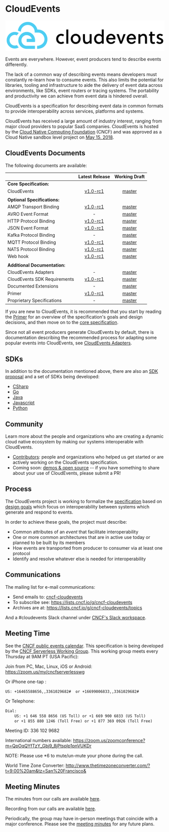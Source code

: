 # CloudEvents

![CloudEvents logo](https://github.com/cncf/artwork/blob/master/projects/cloudevents/horizontal/color/cloudevents-horizontal-color.png)

Events are everywhere. However, event producers tend to describe events
differently.

The lack of a common way of describing events means developers must constantly
re-learn how to consume events. This also limits the potential for libraries,
tooling and infrastructure to aide the delivery of event data across
environments, like SDKs, event routers or tracing systems. The portability and
productivity we can achieve from event data is hindered overall.

CloudEvents is a specification for describing event data in common formats to
provide interoperability across services, platforms and systems.

CloudEvents has received a large amount of industry interest, ranging from major
cloud providers to popular SaaS companies. CloudEvents is hosted by the
[Cloud Native Computing Foundation](https://cncf.io) (CNCF) and was approved as
a Cloud Native sandbox level project on
[May 15, 2018](https://docs.google.com/presentation/d/1KNSv70fyTfSqUerCnccV7eEC_ynhLsm9A_kjnlmU_t0/edit#slide=id.g37acf52904_1_41).

## CloudEvents Documents

The following documents are available:

|                               |                                     Latest Release                                      |                                    Working Draft                                    |
| :---------------------------- | :-------------------------------------------------------------------------------------: | :---------------------------------------------------------------------------------: |
| **Core Specification:**       |
| CloudEvents                   |          [v1.0-rc1](https://github.com/cloudevents/spec/blob/v1.0-rc1/spec.md)          |          [master](https://github.com/cloudevents/spec/blob/master/spec.md)          |
|                               |
| **Optional Specifications:**  |
| AMQP Transport Binding        | [v1.0-rc1](https://github.com/cloudevents/spec/blob/v1.0-rc1/amqp-transport-binding.md) | [master](https://github.com/cloudevents/spec/blob/master/amqp-protocol-binding.md)  |
| AVRO Event Format             |                                            -                                            |                             [master](./avro-format.md)                              |
| HTTP Protocol Binding         | [v1.0-rc1](https://github.com/cloudevents/spec/blob/v1.0-rc1/http-transport-binding.md) | [master](https://github.com/cloudevents/spec/blob/master/http-protocol-binding.md)  |
| JSON Event Format             |      [v1.0-rc1](https://github.com/cloudevents/spec/blob/v1.0-rc1/json-format.md)       |      [master](https://github.com/cloudevents/spec/blob/master/json-format.md)       |
| Kafka Protocol Binding        |                                            -                                            | [master](https://github.com/cloudevents/spec/blob/master/kafka-protocol-binding.md) |
| MQTT Protocol Binding         | [v1.0-rc1](https://github.com/cloudevents/spec/blob/v1.0-rc1/mqtt-transport-binding.md) | [master](https://github.com/cloudevents/spec/blob/master/mqtt-protocol-binding.md)  |
| NATS Protocol Binding         | [v1.0-rc1](https://github.com/cloudevents/spec/blob/v1.0-rc1/nats-transport-binding.md) | [master](https://github.com/cloudevents/spec/blob/master/nats-protocol-binding.md)  |
| Web hook                      |      [v1.0-rc1](https://github.com/cloudevents/spec/blob/v1.0-rc1/http-webhook.md)      |      [master](https://github.com/cloudevents/spec/blob/master/http-webhook.md)      |
|                               |
| **Additional Documentation:** |
| CloudEvents Adapters          |                                            -                                            |        [master](https://github.com/cloudevents/spec/blob/master/adapters.md)        |
| CloudEvents SDK Requirements  |          [v1.0-rc1](https://github.com/cloudevents/spec/blob/v1.0-rc1/SDK.md)           |          [master](https://github.com/cloudevents/spec/blob/master/SDK.md)           |
| Documented Extensions         |                                            -                                            | [master](https://github.com/cloudevents/spec/blob/master/documented-extensions.md)  |
| Primer                        |         [v1.0-rc1](https://github.com/cloudevents/spec/blob/v1.0-rc1/primer.md)         |         [master](https://github.com/cloudevents/spec/blob/master/primer.md)         |
| Proprietary Specifications    |                                            -                                            |   [master](https://github.com/cloudevents/spec/blob/master/proprietary-specs.md)    |

If you are new to CloudEvents, it is recommended that you start by reading the
[Primer](primer.md) for an overview of the specification's goals and design
decisions, and then move on to the [core specification](spec.md).

Since not all event producers generate CloudEvents by default, there is
documentation describing the recommended process for adapting some popular
events into CloudEvents, see
[CloudEvents Adapters](https://github.com/cloudevents/spec/blob/master/adapters.md).

## SDKs

In addition to the documentation mentioned above, there are also an
[SDK proposal](SDK.md) and a set of SDKs being developed:

- [CSharp](https://github.com/cloudevents/sdk-csharp)
- [Go](https://github.com/cloudevents/sdk-go)
- [Java](https://github.com/cloudevents/sdk-java)
- [Javascript](https://github.com/cloudevents/sdk-javascript)
- [Python](https://github.com/cloudevents/sdk-python)

## Community

Learn more about the people and organizations who are creating a dynamic cloud
native ecosystem by making our systems interoperable with CloudEvents.

- [Contributors](community/contributors.md): people and organizations who helped
  us get started or are actively working on the CloudEvents specification.
- Coming soon: [demos & open source](community/README.md) -- if you have
  something to share about your use of CloudEvents, please submit a PR!

## Process

The CloudEvents project is working to formalize the [specification](spec.md)
based on [design goals](primer.md#design-goals) which focus on interoperability
between systems which generate and respond to events.

In order to achieve these goals, the project must describe:

- Common attributes of an _event_ that facilitate interoperability
- One or more common architectures that are in active use today or planned to be
  built by its members
- How events are transported from producer to consumer via at least one protocol
- Identify and resolve whatever else is needed for interoperability

## Communications

The mailing list for e-mail communications:

- Send emails to: [cncf-cloudevents](mailto:cncf-cloudevents@lists.cncf.io)
- To subscribe see: https://lists.cncf.io/g/cncf-cloudevents
- Archives are at: https://lists.cncf.io/g/cncf-cloudevents/topics

And a #cloudevents Slack channel under
[CNCF's Slack workspace](https://slack.cncf.io/).

## Meeting Time

See the [CNCF public events calendar](https://www.cncf.io/community/calendar/).
This specification is being developed by the
[CNCF Serverless Working Group](https://github.com/cncf/wg-serverless). This
working group meets every Thursday at 9AM PT (USA Pacific):

Join from PC, Mac, Linux, iOS or Android: https://zoom.us/my/cncfserverlesswg

Or iPhone one-tap :

    US: +16465588656,,3361029682#  or +16699006833,,3361029682#

Or Telephone:

    Dial:
        US: +1 646 558 8656 (US Toll) or +1 669 900 6833 (US Toll)
        or +1 855 880 1246 (Toll Free) or +1 877 369 0926 (Toll Free)

Meeting ID: 336 102 9682

International numbers available:
https://zoom.us/zoomconference?m=QpOqQYfTzY_Gbj9_8jPtsplp1pnVUKDr

NOTE: Please use \*6 to mute/un-mute your phone during the call.

World Time Zone Converter:
http://www.thetimezoneconverter.com/?t=9:00%20am&tz=San%20Francisco&

## Meeting Minutes

The minutes from our calls are available
[here](https://docs.google.com/document/d/1OVF68rpuPK5shIHILK9JOqlZBbfe91RNzQ7u_P7YCDE/edit#).

Recording from our calls are available
[here](https://www.youtube.com/playlist?list=PLj6h78yzYM2Ph7YoBIgsZNW_RGJvNlFOt).

Periodically, the group may have in-person meetings that coincide with a major
conference. Please see the
[meeting minutes](https://docs.google.com/document/d/1OVF68rpuPK5shIHILK9JOqlZBbfe91RNzQ7u_P7YCDE/edit#)
for any future plans.
